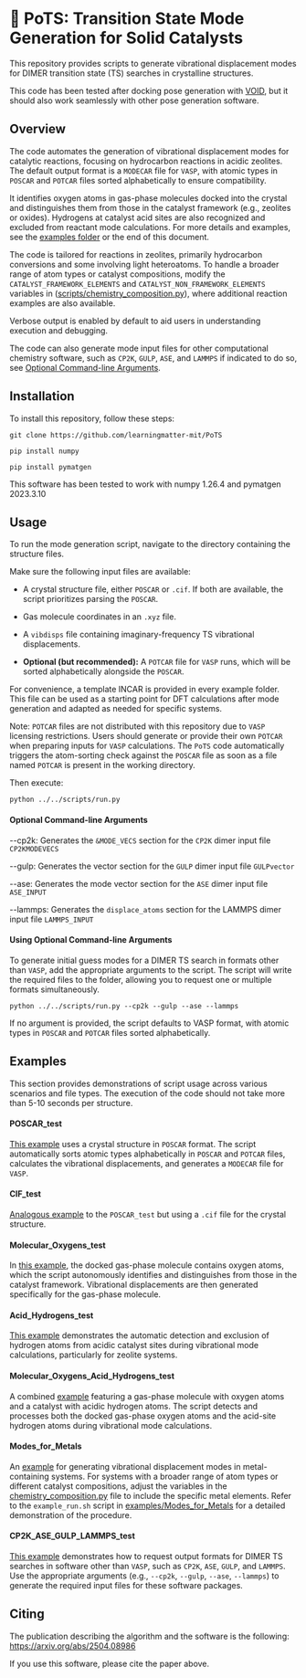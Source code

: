 # :link: PoTS: Transition State Mode Generation for Solid Catalysts

This repository provides scripts to generate vibrational displacement modes for DIMER transition state (TS) searches in crystalline structures.

This code has been tested after docking pose generation with [VOID](https://github.com/learningmatter-mit/VOID), but it should also work seamlessly with other pose generation software. 

## Overview

The code automates the generation of vibrational displacement modes for catalytic reactions, focusing on hydrocarbon reactions in acidic zeolites. The default output format is a `MODECAR` file for `VASP`, with atomic types in `POSCAR` and `POTCAR` files sorted alphabetically to ensure compatibility.

It identifies oxygen atoms in gas-phase molecules docked into the crystal and distinguishes them from those in the catalyst framework (e.g., zeolites or oxides). Hydrogens at catalyst acid sites are also recognized and excluded from reactant mode calculations. For more details and examples, see the [examples folder](https://github.com/learningmatter-mit/PoTS/tree/main/examples) or the end of this document.

The code is tailored for reactions in zeolites, primarily hydrocarbon conversions and some involving light heteroatoms. To handle a broader range of atom types or catalyst compositions, modify the `CATALYST_FRAMEWORK_ELEMENTS` and `CATALYST_NON_FRAMEWORK_ELEMENTS` variables in ([scripts/chemistry_composition.py](https://github.com/learningmatter-mit/PoTS/tree/main/scripts/chemistry_composition.py)), where additional reaction examples are also available.

Verbose output is enabled by default to aid users in understanding execution and debugging.

The code can also generate mode input files for other computational chemistry software, such as `CP2K`, `GULP`, `ASE`, and `LAMMPS` if indicated to do so, see [Optional Command-line Arguments](#optional-arguments).

## Installation

To install this repository, follow these steps:

    git clone https://github.com/learningmatter-mit/PoTS

    pip install numpy

    pip install pymatgen

This software has been tested to work with numpy 1.26.4 and pymatgen 2023.3.10

## Usage

To run the mode generation script, navigate to the directory containing the structure files. 

Make sure the following input files are available:

- A crystal structure file, either `POSCAR` or `.cif`. If both are available, the script prioritizes parsing the `POSCAR`.

- Gas molecule coordinates in an `.xyz` file.

- A `vibdisps` file containing imaginary-frequency TS vibrational displacements.

- **Optional (but recommended):** A `POTCAR` file for `VASP` runs, which will be sorted alphabetically alongside the `POSCAR`.

For convenience, a template INCAR is provided in every example folder. This file can be used as a starting point for DFT calculations after mode generation and adapted as needed for specific systems.

Note: `POTCAR` files are not distributed with this repository due to `VASP` licensing restrictions. Users should generate or provide their own `POTCAR` when preparing inputs for `VASP` calculations. The `PoTS` code automatically triggers the atom-sorting check against the `POSCAR` file as soon as a file named `POTCAR` is present in the working directory.

Then execute:

    python ../../scripts/run.py

<a id="optional-arguments"></a>
#### Optional Command-line Arguments

--cp2k: Generates the `&MODE_VECS` section for the `CP2K` dimer input file `CP2KMODEVECS`

--gulp: Generates the vector section for the `GULP` dimer input file `GULPvector`

--ase: Generates the mode vector section for the `ASE` dimer input file `ASE_INPUT`

--lammps: Generates the `displace_atoms` section for the LAMMPS dimer input file `LAMMPS_INPUT`

#### Using Optional Command-line Arguments

To generate initial guess modes for a DIMER TS search in formats other than `VASP`, add the appropriate arguments to the script. The script will write the required files to the folder, allowing you to request one or multiple formats simultaneously.

    python ../../scripts/run.py --cp2k --gulp --ase --lammps
    
If no argument is provided, the script defaults to VASP format, with atomic types in `POSCAR` and `POTCAR` files sorted alphabetically.

## Examples

This section provides demonstrations of script usage across various scenarios and file types. The execution of the code should not take more than 5-10 seconds per structure.

#### POSCAR_test

[This example](https://github.com/learningmatter-mit/PoTS/tree/main/examples/1_POSCAR_test) uses a crystal structure in `POSCAR` format. The script automatically sorts atomic types alphabetically in `POSCAR` and `POTCAR` files, calculates the vibrational displacements, and generates a `MODECAR` file for `VASP`.

#### CIF_test

[Analogous example](https://github.com/learningmatter-mit/PoTS/tree/main/examples/2_CIF_test) to the `POSCAR_test` but using a `.cif` file for the crystal structure. 

#### Molecular_Oxygens_test

In [this example](https://github.com/learningmatter-mit/PoTS/tree/main/examples/3_Molecular_Oxygens_test), the docked gas-phase molecule contains oxygen atoms, which the script autonomously identifies and distinguishes from those in the catalyst framework. Vibrational displacements are then generated specifically for the gas-phase molecule.

#### Acid_Hydrogens_test

[This example](https://github.com/learningmatter-mit/PoTS/tree/main/examples/4_Acid_Hydrogens_test) demonstrates the automatic detection and exclusion of hydrogen atoms from acidic catalyst sites during vibrational mode calculations, particularly for zeolite systems.

#### Molecular_Oxygens_Acid_Hydrogens_test

A combined [example](https://github.com/learningmatter-mit/PoTS/tree/main/examples/5_Molecular_Oxygens_Acid_Hydrogens_test) featuring a gas-phase molecule with oxygen atoms and a catalyst with acidic hydrogen atoms. The script detects and processes both the docked gas-phase oxygen atoms and the acid-site hydrogen atoms during vibrational mode calculations.

#### Modes_for_Metals

An [example](https://github.com/learningmatter-mit/PoTS/tree/main/examples/6_Modes_for_Metals_test) for generating vibrational displacement modes in metal-containing systems. For systems with a broader range of atom types or different catalyst compositions, adjust the variables in the [chemistry_composition.py](https://github.com/learningmatter-mit/PoTS/tree/main/scripts/chemistry_composition.py) file to include the specific metal elements. Refer to the `example_run.sh` script in [examples/Modes_for_Metals](https://github.com/learningmatter-mit/PoTS/tree/main/examples/6_Modes_for_Metals_test) for a detailed demonstration of the procedure.

#### CP2K_ASE_GULP_LAMMPS_test

[This example](https://github.com/learningmatter-mit/PoTS/tree/main/examples/7_CP2K_ASE_LAMMPS_GULP_test) demonstrates how to request output formats for DIMER TS searches in software other than `VASP`, such as `CP2K`, `ASE`, `GULP`, and `LAMMPS`. Use the appropriate arguments (e.g., `--cp2k`, `--gulp`, `--ase`, `--lammps`) to generate the required input files for these software packages.



## Citing
The publication describing the algorithm and the software is the following: https://arxiv.org/abs/2504.08986 

If you use this software, please cite the paper above.
